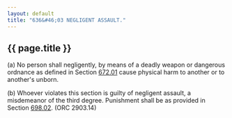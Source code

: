 ```yaml
---
layout: default
title: "636&#46;03 NEGLIGENT ASSAULT."
---
```


{{ page.title }}
----------------

(a) No person shall negligently, by means of a deadly weapon or dangerous ordnance as defined in Section [672.01](377dce2e.html) cause physical harm to another or to another's unborn.

(b) Whoever violates this section is guilty of negligent assault, a misdemeanor of the third degree. Punishment shall be as provided in Section [698.02](38e2f631.html). (ORC 2903.14)